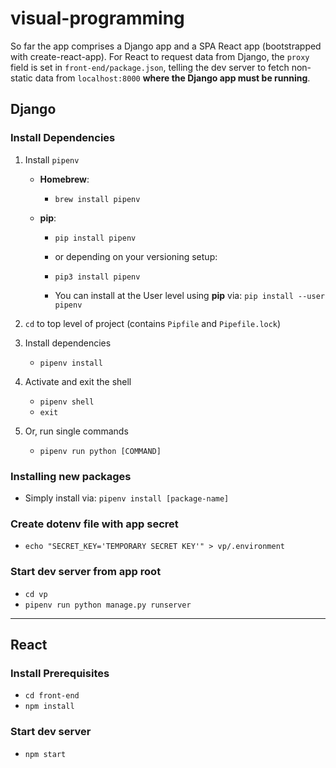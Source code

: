 # visual-programming

So far the app comprises a Django app and a SPA React app (bootstrapped with
create-react-app). For React to request data from Django, the `proxy` field is
set in `front-end/package.json`, telling the dev server to fetch non-static
data from `localhost:8000` **where the Django app must be running**.

## Django

### Install Dependencies
1. Install `pipenv`

    - **Homebrew**:

        - `brew install pipenv`

    - **pip**:

        - `pip install pipenv`
        - or depending on your versioning setup:
        - `pip3 install pipenv`

        - You can install at the User level using **pip** via: `pip install --user pipenv`

2. `cd` to top level of project (contains `Pipfile` and `Pipefile.lock`)

3. Install dependencies

    - `pipenv install`

4. Activate and exit the shell

    - `pipenv shell`
    - `exit`

5. Or, run single commands

    - `pipenv run python [COMMAND]`

### Installing new packages
- Simply install via: `pipenv install [package-name]`

### Create dotenv file with app secret
- `echo "SECRET_KEY='TEMPORARY SECRET KEY'" > vp/.environment`

### Start dev server from app root
- `cd vp`
- `pipenv run python manage.py runserver`

---
## React

### Install Prerequisites
- `cd front-end`
- `npm install`

### Start dev server
- `npm start`
